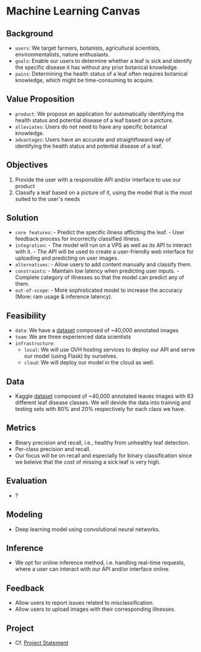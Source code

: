 # Machine Learning Canvas

## Background
- `users`: We target farmers, botanists, agricultural scientists, environmentalists, nature enthusiasts.
- `goals`: Enable our users to determine whether a leaf is sick and identify the specific disease it has without any prior botanical knowledge.
- `pains`: Determining the health status of a leaf often requires botanical knowledge, which might be time-consuming to acquire.

## Value Proposition
- `product`: We propose an application for automatically identifying the health status and potential disease of a leaf based on a picture.
- `alleviates`: Users do not need to have any specific botanical knowledge.
- `advantages`: Users have an accurate and straightfoward way of identifying the health status and potential disease of a leaf.

## Objectives
1. Provide the user with a responsible API and/or interface to use our product
2. Classify a leaf based on a picture of it, using the model that is the most suited to the user's needs

## Solution
- `core features`: 
        - Predict the specific illness afflicting the leaf.
        - User feedback process for incorrectly classified illness.
- `integration`:
        - The model will run on a VPS as well as its API to interact with it.
        - The API will be used to create a user-friendly web interface for uploading and predicting on user images.
- `alternatives`:
        - Allow users to add content manually and classify them.
- `constraints`:
        - Maintain low latency when predicting user inputs.
        - Complete category of illnesses so that the model can predict any of them.
- `out-of-scope`:
        - More sophisticated model to increase the accuracy (More: ram usage & inference latency).

## Feasibility
- `data`: We have a [dataset](https://www.kaggle.com/datasets/nirmalsankalana/plant-diseases-training-dataset) composed of ~40,000 annotated images
- `team`: We are three experienced data scientists
- `infrastructure`: 
    - `local`: We will use OVH hosting services to deploy our API and serve our model (using Flask) by ourselves.
    - `cloud`: We will deploy our model in the cloud as well.

## Data
- Kaggle [dataset](https://www.kaggle.com/datasets/nirmalsankalana/plant-diseases-training-dataset/data) composed of ~40,000 annotated leaves images with 63 different leaf disease classes. We will devide the data into trainnig and testing sets with 80% and 20% respectively for each class we have.

## Metrics
- Binary precision and recall, i.e., healthy from unhealthy leaf detection.
- Per-class precision and recall.
- Our focus will be on recall and especially for binary classification since we beleive that the cost of missing a sick leaf is very high.

## Evaluation
- ?

## Modeling 
- Deep learning model using convolutional neural networks.

## Inference
- We opt for online inference method, i.e. handling real-time requests, where a user can interact with our API and/or interface online.

## Feedback
- Allow users to report issues related to misclassification.
- Allow users to upload images with their corresponding illnesses.

## Project
- Cf. [Project Statement](https://github.com/ThomasVrancken/info9023-mlops/blob/main/project/project_description.pdf)